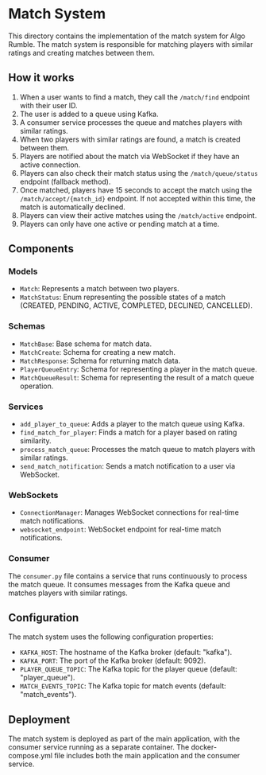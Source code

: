 # Match System

This directory contains the implementation of the match system for Algo Rumble. The match system is responsible for matching players with similar ratings and creating matches between them.

## How it works

1. When a user wants to find a match, they call the `/match/find` endpoint with their user ID.
2. The user is added to a queue using Kafka.
3. A consumer service processes the queue and matches players with similar ratings.
4. When two players with similar ratings are found, a match is created between them.
5. Players are notified about the match via WebSocket if they have an active connection.
6. Players can also check their match status using the `/match/queue/status` endpoint (fallback method).
7. Once matched, players have 15 seconds to accept the match using the `/match/accept/{match_id}` endpoint. If not accepted within this time, the match is automatically declined.
8. Players can view their active matches using the `/match/active` endpoint.
9. Players can only have one active or pending match at a time.

## Components

### Models

- `Match`: Represents a match between two players.
- `MatchStatus`: Enum representing the possible states of a match (CREATED, PENDING, ACTIVE, COMPLETED, DECLINED, CANCELLED).

### Schemas

- `MatchBase`: Base schema for match data.
- `MatchCreate`: Schema for creating a new match.
- `MatchResponse`: Schema for returning match data.
- `PlayerQueueEntry`: Schema for representing a player in the match queue.
- `MatchQueueResult`: Schema for representing the result of a match queue operation.

### Services

- `add_player_to_queue`: Adds a player to the match queue using Kafka.
- `find_match_for_player`: Finds a match for a player based on rating similarity.
- `process_match_queue`: Processes the match queue to match players with similar ratings.
- `send_match_notification`: Sends a match notification to a user via WebSocket.

### WebSockets

- `ConnectionManager`: Manages WebSocket connections for real-time match notifications.
- `websocket_endpoint`: WebSocket endpoint for real-time match notifications.

### Consumer

The `consumer.py` file contains a service that runs continuously to process the match queue. It consumes messages from the Kafka queue and matches players with similar ratings.

## Configuration

The match system uses the following configuration properties:

- `KAFKA_HOST`: The hostname of the Kafka broker (default: "kafka").
- `KAFKA_PORT`: The port of the Kafka broker (default: 9092).
- `PLAYER_QUEUE_TOPIC`: The Kafka topic for the player queue (default: "player_queue").
- `MATCH_EVENTS_TOPIC`: The Kafka topic for match events (default: "match_events").

## Deployment

The match system is deployed as part of the main application, with the consumer service running as a separate container. The docker-compose.yml file includes both the main application and the consumer service.
